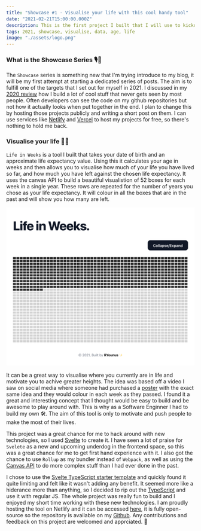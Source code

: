 ```yaml
---
title: "Showcase #1 - Visualise your life with this cool handy tool"
date: "2021-02-21T15:00:00.000Z"
description: This is the first project I built that I will use to kickoff the new 'Showcase' series with. I had several targets for this year and one of them was to build more user facing projects that I can use as part of my poftofolio. I will talk about what I built and how to use it yourself.
tags: 2021, showcase, visualise, data, age, life
image: "./assets/logo.png"
---
```

### What is the Showcase Series 🎙🎨

The `Showcase` series is something new that I'm trying introduce to my blog, it will be my first attempt at starting a dedicated series of posts. The aim is to fulfill one of the targets that I set out for myself in 2021. I discussed in my [2020 review](/blog/2020-in-review-and-plans-for-2021/) how I build a lot of cool stuff that never gets seen by most people. Often developers can see the code on my github repositories but not how it actually looks when put together in the end. I plan to change this by hosting those projects publicly and writing a short post on them. I can use services like [Netlify](https://www.netlify.com/) and [Vercel](https://vercel.com) to host my projects for free, so there's nothing to hold me back.

### Visualise your life 🎩✨

`Life in Weeks` is a tool I built that takes your date of birth and an approximate life expectancy value. Using this it calculates your age in weeks and then allows you to visualise how much of your life you have lived so far, and how much you have left against the chosen life expectancy. It uses the canvas API to build a beautiful visualistion of 52 boxes for each week in a single year. These rows are repeated for the number of years you chose as your life expectancy. It will colour in all the boxes that are in the past and will show you how many are left.

![A screenshot of `Life In weeks` that I built](./assets/life-in-weeks.png)

It can be a great way to visualise where you currently are in life and motivate you to achive greater heights. The idea was based off a video I saw on social media where someone had purchased a [poster](https://4kweeks.com/products/poster) with the exact same idea and they would colour in each week as they passed. I found it a great and interesting concept that I thought would be easy to build and be awesome to play around with. This is why as a Software Enginner I had to build my own 🛠. The aim of this tool is only to motivate and push people to make the most of their lives.

This project was a great chance for me to hack around with new technologies, so I used [Svelte](https://svelte.dev/) to create it. I have seen a lot of praise for `Svelete` as a new and upcoming underdog in the frontend space, so this was a great chance for me to get first hand experience with it. I also got the chance to use `Rollup` as my bundler instead of `Webpack`, as well as using the [Canvas API](https://developer.mozilla.org/en-US/docs/Web/API/Canvas_API) to do more complex stuff than I had ever done in the past. 

I chose to use the [Svelte TypeScript starter template](https://github.com/sveltejs/template) and quickly found it quite limiting and felt like it wasn't adding any benefit. It seemed more like a hiderance more than anything, so I decided to rip out the [TypeScript](https://www.typescriptlang.org/) and use it with regular JS. The whole project was really fun to build and I enjoyed my short time working with these new technologies. I am proudly hosting the tool on Netlify and it can be accessed [here](https://life-in-weeks.netlify.com), it is fully open-source so the repository is available on my [Github](https://github.com/rahman95/life-in-weeks). Any contributions and feedback on this project are welcomed and apprciated. 🤝